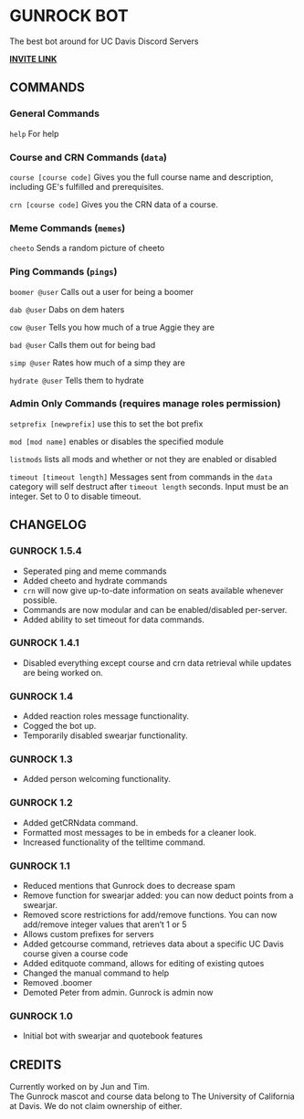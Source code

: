 # GUNROCK BOT
The best bot around for UC Davis Discord Servers

[**INVITE LINK**](https://discord.com/oauth2/authorize?client_id=726048467063013376&scope=bot)

## COMMANDS

### General Commands

`help`
For help

### Course and CRN Commands (`data`)

`course [course code]`
Gives you the full course name and description, including GE's fulfilled and prerequisites.

`crn [course code]`
Gives you the CRN data of a course.

### Meme Commands (`memes`)

`cheeto`
Sends a random picture of cheeto

### Ping Commands (`pings`)

`boomer @user`
Calls out a user for being a boomer

`dab @user`
Dabs on dem haters

`cow @user`
Tells you how much of a true Aggie they are

`bad @user`
Calls them out for being bad

`simp @user`
Rates how much of a simp they are

`hydrate @user`
Tells them to hydrate

### Admin Only Commands (requires manage roles permission)

`setprefix [newprefix]`
use this to set the bot prefix

`mod [mod name]`
enables or disables the specified module

`listmods`
lists all mods and whether or not they are enabled or disabled

`timeout [timeout length]`
Messages sent from commands in the `data` category will self destruct after `timeout length` seconds. Input must be an integer.
Set to 0 to disable timeout.

## CHANGELOG

### GUNROCK 1.5.4

- Seperated ping and meme commands
- Added cheeto and hydrate commands
- `crn` will now give up-to-date information on seats available whenever possible.
- Commands are now modular and can be enabled/disabled per-server.
- Added ability to set timeout for data commands.

### GUNROCK 1.4.1

- Disabled everything except course and crn data retrieval while updates are being worked on.

### GUNROCK 1.4

- Added reaction roles message functionality.
- Cogged the bot up.
- Temporarily disabled swearjar functionality.

### GUNROCK 1.3

- Added person welcoming functionality.

### GUNROCK 1.2

- Added getCRNdata command.
- Formatted most messages to be in embeds for a cleaner look.
- Increased functionality of the telltime command.

### GUNROCK 1.1

- Reduced mentions that Gunrock does to decrease spam
- Remove function for swearjar added:  you can now deduct points from a swearjar.
- Removed score restrictions for add/remove functions. You can now add/remove integer values that aren’t 1 or 5
- Allows custom prefixes for servers
- Added getcourse command, retrieves data about a specific UC Davis course given a course code
- Added editquote command, allows for editing of existing qutoes
- Changed the manual command to help
- Removed .boomer
- Demoted Peter from admin. Gunrock is admin now

### GUNROCK 1.0

- Initial bot with swearjar and quotebook features

## CREDITS

Currently worked on by Jun and Tim.  
The Gunrock mascot and course data belong to The University of California at Davis. We do not claim ownership of either.  
